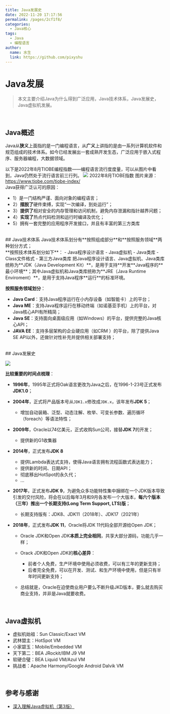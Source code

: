```yaml
---
title: Java发展史
date: 2022-11-20 17:17:56
permalink: /pages/2cf1f8/
categories:
  - Java核心
tags:
  - Java
  - 编程语言
author: 
  name: 水生
  link: https://github.com/pixyshu
---
```


# Java发展

> 本文主要介绍Java为什么得到广泛应用，Java技术体系，Java发展史，Java虚拟机发展。

<!-- more -->

<br>

## Java概述
Java从**狭义**上面指的是一门编程语言，从**广义**上讲指的是由一系列计算机软件和规范组成的技术体系。如今已经发展出一套成熟开发生态，广泛应用于嵌入式程序、服务器编程，大数据领域。

以下是2022年8月TIOBE编程指数——编程语言流行度度量，可以从图片中看到，Java仍然处于流行语言前三行列。
![](https://cdn.jsdelivr.net/gh/pixyshu/picgo@main/image/20221017203723.png)
2022年8月TIOBE指数 图片来源：https://www.tiobe.com/tiobe-index/
<br>
Java获得广泛认可的原因：

- 1）是一门结构严谨、面向对象的编程语言；
- 2）**摆脱了**硬件束缚，实现“一次编译，到处运行”；
- 3）**提供了**相对安全的内存管理和访问机制，避免内存泄漏和指针越界问题；
- 4）**实现了**热点代码检测和运行时编译及优化；
- 5）拥有一套完整的应用程序开发接口，并且有丰富的第三方类库
<br>
## Java技术体系
Java技术体系划分有**按照组成部分**和**按照服务领域**两种划分方式；
<br>
**按照技术体系划分如下**：
- Java程序设计语言
- Java虚拟机
- Java类库
- Class文件格式
- 第三方Java类库
把Java程序设计语言、Java虚拟机、Java类库统称为**JDK（Java Development Kit）**，是用于支持**开发**Java程序的**最小环境**；其中Java虚拟机和Java类库统称为**JRE（Java Runtime Enviroment）**，是用于支持Java程序**运行**的标准环境。



**按照服务领域划分**：

- **Java Card**：支持Java程序运行在小内存设备（如智能卡）上的平台；
- **Java ME**：支持Java程序运行在移动终端（如诺基亚手机）上的平台，对Java核心API有所精简；
- **Java SE**：支持面向桌面级应用（如Windows）的平台，提供完整的Java核心API；
- **JAVA EE**：支持多层架构的企业硬应用（如CRM  ）的平台，除了提供Java SE API以外，还做针对性补充并提供相关部署支持；
<br>
## Java发展史

![](https://cdn.jsdelivr.net/gh/pixyshu/picgo@main/image/20221017210045.png)

**比较重要的时间点梳理**：

- **1996年**，1995年正式将Oak语言更改为Java之后，在1996-1-23号正式发布**JDK1.0**；
- **2004年**，正式将产品版本号从`JDK1.x`修改成`JDK.x`，该年发布**JDK 5**； 
  - 增加自动装箱、泛型、动态注解、枚举、可变长参数、遍历循环（foreach）等语法特性；
- **2009年**，Oracle以74亿美元，正式收购Sun公司，接替**JDK 7**的开发；
  - 提供新的G1收集器
- **2014年**，正式发布**JDK 8**
  - 提供Lambda表达式支持，使得Java语言拥有流程函数式表达能力；
  - 提供新的时间、日期API；
  - 彻底移出HotSpot的永久代；
  - ...
- **2017年**，正式发布**JDK 9**，为避免众多功能特性集中捆绑在一个JDK版本导致引发的交付风险，将会在以后每年3月和9月各发布一个大版本，**每六个版本（三年）推出一个长期支持(Long Term Support, LTS)版**；
  - 长期支持版有：JDK8、JDK11（2018年）、JDK17（2021年）

- **2018年**，正式发布**JDK 11**，Oracle将JDK 11代码全部开源给Open JDK；

  - Oracle JDK和Open JDK**本质上完全相同**，共享大部分源码，功能几乎一样；
  - Orack JDK和Open JDK的**核心差异**：
    - 前者个人免费，生产环境中使用必须收费，可以有三年的更新支持；
    - 后者完全免费，可以在开发、测试、和生产环境中使用，但是只有半年时间更新支持；

  - 总结就是，Oracle在迫使商业用户要么不断升级JKD版本，要么就去购买商业支持，并非是Java就要收费。

<br>

## Java虚拟机

- 虚拟机始祖：Sun Classic/Exact VM
- 武林盟主：HotSpot VM
- 小家碧玉：Mobile/Embedded VM
- 天下第二：BEA JRockit/IBM J9 VM
- 软硬合璧：BEA Liquid VM/Azul VM
- 挑战者：Apache Harmony/Google Android Dalvik VM

<br>

## 参考与感谢

- [深入理解Java虚拟机（第3版）](https://book.douban.com/subject/34907497/)